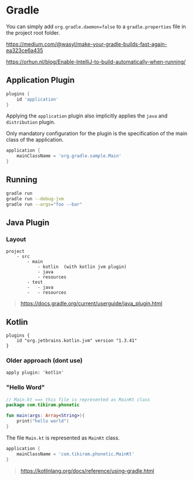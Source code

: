 # Gradle

You can simply add `org.gradle.daemon=false` to a `gradle.properties` file in the project root folder.

https://medium.com/@wasyl/make-your-gradle-builds-fast-again-ea323ce6a435

https://orhun.nl/blog/Enable-IntelliJ-to-build-automatically-when-running/


## Application Plugin

```groovy
plugins {
    id 'application'
}
```

Applying the `application` plugin also implicitly applies the `java` and `distribution` plugin.

Only mandatory configuration for the plugin is the specification of the main class of the application.

```groovy
application {
    mainClassName = 'org.gradle.sample.Main'
}
```

## Running

```bash
gradle run
gradle run --debug-jvm
gradle run --args="foo --bar"
```



## Java Plugin

###  Layout

```
project
	- src
		- main
			- kotlin  (with kotlin jvm plugin)
			- java
			- resources
		- test
		- 	- java
		- 	- resources
```

> https://docs.gradle.org/current/userguide/java_plugin.html

## Kotlin

```
plugins {
    id "org.jetbrains.kotlin.jvm" version "1.3.41"
}
```

### Older approach (dont use)

```
apply plugin: 'kotlin'
```

### "Hello Word"

```kotlin
// Main.kt ==> this file is represented as MainKt class
package com.tikiram.phonetic

fun main(args: Array<String>){
    print("hello world")
}
```

The file `Main.kt` is represented as `MainKt` class.

```groovy
application {
    mainClassName = 'com.tikiram.phonetic.MainKt'
}
```





> https://kotlinlang.org/docs/reference/using-gradle.html



